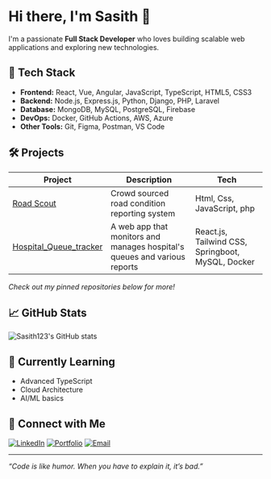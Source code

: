 # Hi there, I'm Sasith 👋

I'm a passionate **Full Stack Developer** who loves building scalable web applications and exploring new technologies.

## 🚀 Tech Stack

- **Frontend:** React, Vue, Angular, JavaScript, TypeScript, HTML5, CSS3
- **Backend:** Node.js, Express.js, Python, Django, PHP, Laravel
- **Database:** MongoDB, MySQL, PostgreSQL, Firebase
- **DevOps:** Docker, GitHub Actions, AWS, Azure
- **Other Tools:** Git, Figma, Postman, VS Code

## 🛠️ Projects

| Project | Description | Tech |
| ------- | ----------- | ---- |
| [Road Scout](https://github.com/Sasith123/Road-Scout) | Crowd sourced road condition reporting system | Html, Css, JavaScript, php |
| [Hospital_Queue_tracker ](https://github.com/Sasith123/Doctor-Queue-Lab-Report-Tracker-main) | A web app that monitors and manages hospital's queues and various reports | React.js, Tailwind CSS, Springboot, MySQL, Docker|

*Check out my pinned repositories below for more!*

## 📈 GitHub Stats

![Sasith123's GitHub stats](https://github-readme-stats.vercel.app/api?username=Sasith123&show_icons=true&theme=radical)

## 🌱 Currently Learning

- Advanced TypeScript
- Cloud Architecture
- AI/ML basics

## 💬 Connect with Me

[![LinkedIn](https://img.shields.io/badge/LinkedIn-blue?logo=linkedin)](https://www.linkedin.com/in/sasith-vihanga/)
[![Portfolio](https://img.shields.io/badge/Portfolio-222?logo=firefox)](https://sasith-karunathilaka-b3yo.vercel.app/)
[![Email](https://img.shields.io/badge/Email-D14836?logo=gmail&logoColor=white)](mailto:sasith857@gmail.com)

---

_“Code is like humor. When you have to explain it, it’s bad.”_
